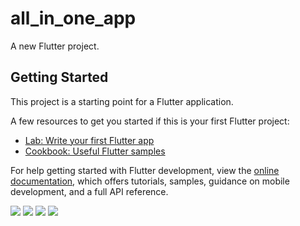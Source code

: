 # all_in_one_app

A new Flutter project.

## Getting Started

This project is a starting point for a Flutter application.

A few resources to get you started if this is your first Flutter project:

- [Lab: Write your first Flutter app](https://docs.flutter.dev/get-started/codelab)
- [Cookbook: Useful Flutter samples](https://docs.flutter.dev/cookbook)

For help getting started with Flutter development, view the
[online documentation](https://docs.flutter.dev/), which offers tutorials,
samples, guidance on mobile development, and a full API reference.

<p float="center">
<img src ="https://user-images.githubusercontent.com/119030630/228397029-87397b4e-af6c-4e84-a27a-80ba042c6659.png">
<img src ="https://user-images.githubusercontent.com/119030630/228397036-83cce884-669e-48eb-bec5-ef28056933d9.png">
<img src ="https://user-images.githubusercontent.com/119030630/228397044-41e0cbab-922b-4752-a566-0a35aadea249.png">
<img src ="https://user-images.githubusercontent.com/119030630/228397046-25fa4e5d-bf87-4033-a8c7-5d8843baee4c.png">
</p>
